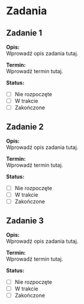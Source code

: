 # Zadania

## Zadanie 1
**Opis:**  
Wprowadź opis zadania tutaj.

**Termin:**  
Wprowadź termin tutaj.

**Status:**  
- [ ] Nie rozpoczęte
- [ ] W trakcie
- [ ] Zakończone

## Zadanie 2
**Opis:**  
Wprowadź opis zadania tutaj.

**Termin:**  
Wprowadź termin tutaj.

**Status:**  
- [ ] Nie rozpoczęte
- [ ] W trakcie
- [ ] Zakończone

## Zadanie 3
**Opis:**  
Wprowadź opis zadania tutaj.

**Termin:**  
Wprowadź termin tutaj.

**Status:**  
- [ ] Nie rozpoczęte
- [ ] W trakcie
- [ ] Zakończone